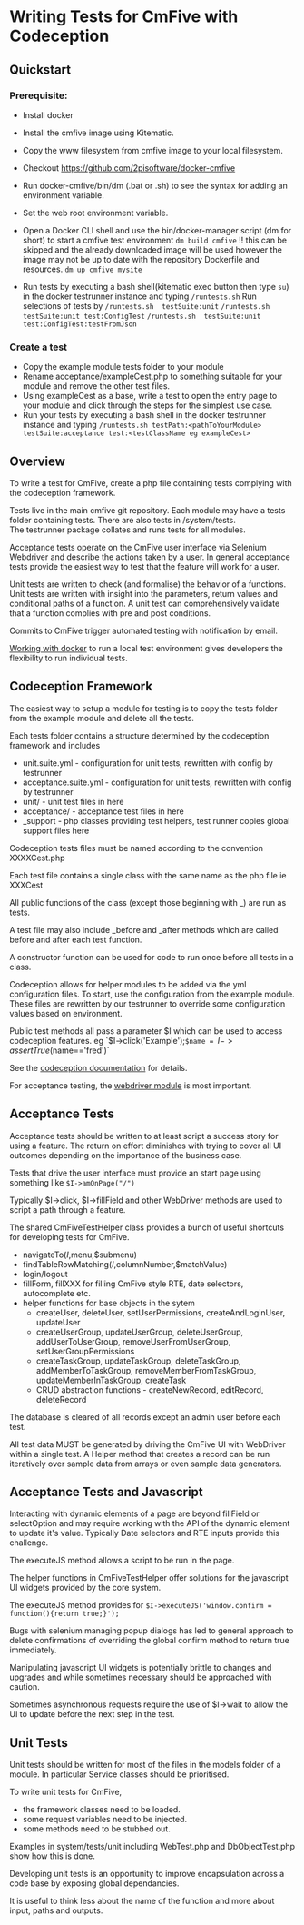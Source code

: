 # Writing Tests for CmFive with Codeception

## Quickstart
### Prerequisite: 
- Install docker
- Install the cmfive image using Kitematic.
- Copy the www filesystem from cmfive image to your local filesystem.

- Checkout https://github.com/2pisoftware/docker-cmfive 
- Run docker-cmfive/bin/dm (.bat or .sh) to see the syntax for adding an environment variable.
- Set the web root environment variable.
   
- Open a Docker CLI shell and use the bin/docker-manager script (dm for short) to start a cmfive test environment
`dm build cmfive`   !! this can be skipped and the already downloaded image will be used however the image may not be up to date with the repository Dockerfile and resources.
`dm up cmfive mysite`  
- Run tests by executing a bash shell(kitematic exec button then type `su`) in the docker testrunner instance and typing 
`/runtests.sh`
Run selections of tests by 
`/runtests.sh  testSuite:unit`
`/runtests.sh  testSuite:unit test:ConfigTest`
`/runtests.sh  testSuite:unit test:ConfigTest:testFromJson`

### Create a test
- Copy the example module tests folder to your module
- Rename acceptance/exampleCest.php to something suitable for your module and remove the other test files.
- Using exampleCest as a base, write a test to open the entry page to your module and click through the steps for the simplest use case.
- Run your tests by executing a bash shell in the docker testrunner instance and typing 
`/runtests.sh testPath:<pathToYourModule> testSuite:acceptance test:<testClassName eg exampleCest>`


## Overview
To write a test for CmFive, create a php file containing tests complying with the codeception framework.

Tests live in the main cmfive git repository. 
Each module may have a tests folder containing tests. There are also tests in /system/tests.	
The testrunner package collates and runs tests for all modules.

Acceptance tests operate on the  CmFive user interface via Selenium Webdriver and describe the actions taken by a user.
In general acceptance tests provide the easiest way to test that the feature will work for a user.

Unit tests are written to check (and formalise) the behavior of a functions.
Unit tests are written with insight into the parameters, return values and conditional paths of a function.
A unit test can comprehensively validate that a function complies with pre and post conditions.

Commits to CmFive trigger automated testing with notification by email.

[Working with docker](http://codeception.com/docs/modules/WebDriver) to run a local test environment gives developers the flexibility to run individual tests.


## Codeception Framework

The easiest way to setup a module for testing is to copy the tests folder from the example module and delete all the tests.

Each tests folder contains a structure determined by the codeception framework and includes 

- unit.suite.yml - configuration for unit tests, rewritten with config by testrunner
- acceptance.suite.yml - configuration for unit tests, rewritten with config by testrunner
- unit/ - unit test files in here
- acceptance/ - acceptance test files in here
- _support - php classes providing test helpers, test runner copies global support files here 

Codeception tests files must be named according to the convention XXXXCest.php

Each test file contains a single class with the same name as the php file ie XXXCest

All public functions of the class (except those beginning with _) are run as tests.

A test file may also include _before and _after methods which are called before and after each test function.

A constructor function can be used for code to run once before all tests in a class.

Codeception allows for helper modules to be added via the yml configuration files. To start, use the configuration from the example module. These files are rewritten by our testrunner to override some configuration values based on environment.

Public test methods all pass a parameter $I which can be used to access codeception features.
eg 
`$I->click('Example');`
$name = 
`$I->assertTrue($name=='fred')`
		
		
See the [codeception documentation](http://codeception.com/docs) for details.

For acceptance testing, the [webdriver module](http://codeception.com/docs/modules/WebDriver) is most important.

## Acceptance Tests
Acceptance tests should be written to at least script a success story for using a feature.
The return on effort diminishes with trying to cover all UI outcomes depending on the importance of the business case.

Tests that drive the user interface must provide an start page using something like
`$I->amOnPage("/")`

Typically $I->click, $I->fillField and other WebDriver methods are used to script a path through a feature.

The shared CmFiveTestHelper class provides a bunch of useful shortcuts for developing tests for CmFive.

- navigateTo($I,$menu,$submenu)
- findTableRowMatching($I,$columnNumber,$matchValue)
- login/logout
- fillForm, fillXXX for filling CmFive style RTE, date selectors, autocomplete etc.
- helper functions for base objects in the sytem
  - createUser, deleteUser, setUserPermissions, createAndLoginUser, updateUser
  - createUserGroup, updateUserGroup, deleteUserGroup, addUserToUserGroup, removeUserFromUserGroup, setUserGroupPermissions
  - createTaskGroup, updateTaskGroup, deleteTaskGroup, addMemberToTaskGroup, removeMemberFromTaskGroup, updateMemberInTaskGroup, createTask
  - CRUD abstraction functions - createNewRecord, editRecord, deleteRecord
  

The database is cleared of all records except an admin user before each test.

All test data MUST be generated by driving the CmFive UI with WebDriver within a single test. A Helper method that creates a record can be run iteratively over sample data from arrays or even sample data generators.

## Acceptance Tests and Javascript

Interacting with dynamic elements of a page are beyond fillField or selectOption and may require working with the API of the dynamic element to update it's value. Typically Date selectors and RTE inputs provide this challenge.

The executeJS method allows a script to be run in the page.

The helper functions in CmFiveTestHelper offer solutions for the javascript UI widgets provided by the core system.

The executeJS method provides for 
`$I->executeJS('window.confirm = function(){return true;}');`

Bugs with selenium managing popup dialogs has led to general approach to delete confirmations of overriding the global confirm method to return true immediately.

Manipulating javascript UI widgets is potentially brittle to changes and upgrades and while sometimes necessary should be approached with caution. 

Sometimes asynchronous requests require the use of $I->wait to allow the UI to update before the next step in the test.

## Unit Tests

Unit tests should be written for most of the files in the models folder of a module.
In particular Service classes should be prioritised.

To write unit tests for CmFive, 

- the framework classes need to be loaded.
- some request variables need to be injected.
- some methods need to be stubbed out.

Examples in system/tests/unit including WebTest.php and DbObjectTest.php show how this is done.

Developing unit tests is an opportunity to improve encapsulation across a code base by exposing global dependancies.

It is useful to think less about the name of the function and more about input, paths and outputs.



